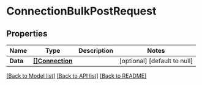 # ConnectionBulkPostRequest

## Properties
Name | Type | Description | Notes
------------ | ------------- | ------------- | -------------
**Data** | [**[]Connection**](Connection.md) |  | [optional] [default to null]

[[Back to Model list]](../README.md#documentation-for-models) [[Back to API list]](../README.md#documentation-for-api-endpoints) [[Back to README]](../README.md)

